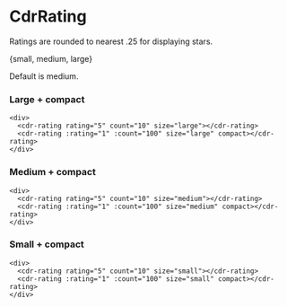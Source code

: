 # <span class="display-name">CdrRating<span>

Ratings are rounded to nearest .25 for displaying stars.


{small, medium, large}

Default is medium.

### Large + compact

```
<div>
  <cdr-rating rating="5" count="10" size="large"></cdr-rating>
  <cdr-rating :rating="1" :count="100" size="large" compact></cdr-rating>
</div>
```

### Medium + compact

```
<div>
  <cdr-rating rating="5" count="10" size="medium"></cdr-rating>
  <cdr-rating :rating="1" :count="100" size="medium" compact></cdr-rating>
</div>
```

### Small + compact

```
<div>
  <cdr-rating rating="5" count="10" size="small"></cdr-rating>
  <cdr-rating :rating="1" :count="100" size="small" compact></cdr-rating>
</div>
```
